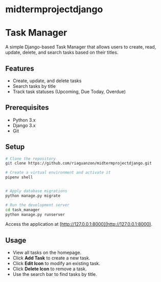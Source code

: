 # midtermprojectdjango

# Task Manager

A simple Django-based Task Manager that allows users to create, read, update, delete, and search tasks based on their titles.

## Features
- Create, update, and delete tasks
- Search tasks by title
- Track task statuses (Upcoming, Due Today, Overdue)

## Prerequisites
- Python 3.x
- Django 3.x
- Git


## Setup
```sh
# Clone the repository
git clone https://github.com/riaguanzon/midtermprojectdjango.git

# Create a virtual environment and activate it
pipenv shell


# Apply database migrations
python manage.py migrate

# Run the development server
cd task_manager
python manage.py runserver
```

Access the application at [http://127.0.0.1:8000](http://127.0.0.1:8000).

## Usage
- View all tasks on the homepage.
- Click **Add Task** to create a new task.
- Click **Edit Icon** to modify an existing task.
- Click **Delete Icon** to remove a task.
- Use the search bar to find tasks by title.


